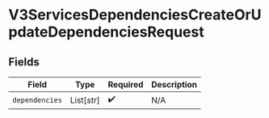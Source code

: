 # V3ServicesDependenciesCreateOrUpdateDependenciesRequest


## Fields

| Field              | Type               | Required           | Description        |
| ------------------ | ------------------ | ------------------ | ------------------ |
| `dependencies`     | List[*str*]        | :heavy_check_mark: | N/A                |